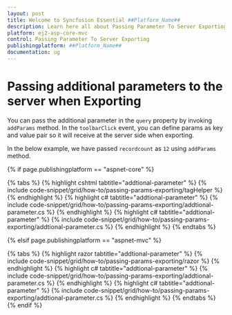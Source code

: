 ```yaml
---
layout: post
title: Welcome to Syncfusion Essential ##Platform_Name##
description: Learn here all about Passing Parameter To Server Exporting of Syncfusion Essential ##Platform_Name## widgets based on HTML5 and jQuery.
platform: ej2-asp-core-mvc
control: Passing Parameter To Server Exporting
publishingplatform: ##Platform_Name##
documentation: ug
---
```



# Passing additional parameters to the server when Exporting

You can pass the additional parameter in the `query` property by invoking `addParams` method. In the `toolbarClick` event, you can define params as key and value pair so it will receive at the server side when exporting.

In the below example, we have passed `recordcount` as `12` using `addParams` method.

{% if page.publishingplatform == "aspnet-core" %}

{% tabs %}
{% highlight cshtml tabtitle="addtional-parameter" %}
{% include code-snippet/grid/how-to/passing-params-exporting/tagHelper %}
{% endhighlight %}
{% highlight c# tabtitle="addtional-parameter" %}
{% include code-snippet/grid/how-to/passing-params-exporting/addtional-parameter.cs %}
{% endhighlight %}
{% highlight c# tabtitle="addtional-parameter" %}
{% include code-snippet/grid/how-to/passing-params-exporting/addtional-parameter.cs %}
{% endhighlight %}
{% endtabs %}

{% elsif page.publishingplatform == "aspnet-mvc" %}

{% tabs %}
{% highlight razor tabtitle="addtional-parameter" %}
{% include code-snippet/grid/how-to/passing-params-exporting/razor %}
{% endhighlight %}
{% highlight c# tabtitle="addtional-parameter" %}
{% include code-snippet/grid/how-to/passing-params-exporting/addtional-parameter.cs %}
{% endhighlight %}
{% highlight c# tabtitle="addtional-parameter" %}
{% include code-snippet/grid/how-to/passing-params-exporting/addtional-parameter.cs %}
{% endhighlight %}
{% endtabs %}
{% endif %}

